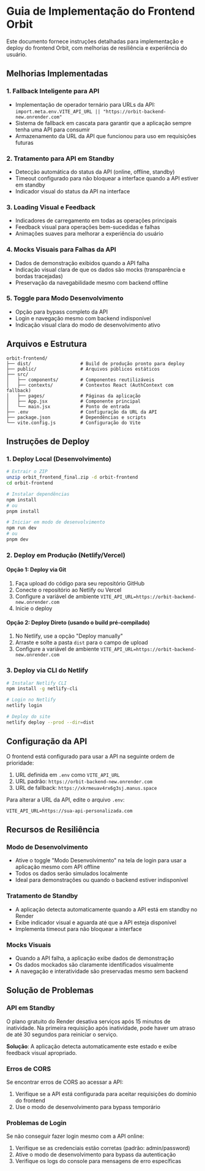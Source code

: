 # Guia de Implementação do Frontend Orbit

Este documento fornece instruções detalhadas para implementação e deploy do frontend Orbit, com melhorias de resiliência e experiência do usuário.

## Melhorias Implementadas

### 1. Fallback Inteligente para API
- Implementação de operador ternário para URLs da API: `import.meta.env.VITE_API_URL || "https://orbit-backend-new.onrender.com"`
- Sistema de fallback em cascata para garantir que a aplicação sempre tenha uma API para consumir
- Armazenamento da URL da API que funcionou para uso em requisições futuras

### 2. Tratamento para API em Standby
- Detecção automática do status da API (online, offline, standby)
- Timeout configurado para não bloquear a interface quando a API estiver em standby
- Indicador visual do status da API na interface

### 3. Loading Visual e Feedback
- Indicadores de carregamento em todas as operações principais
- Feedback visual para operações bem-sucedidas e falhas
- Animações suaves para melhorar a experiência do usuário

### 4. Mocks Visuais para Falhas da API
- Dados de demonstração exibidos quando a API falha
- Indicação visual clara de que os dados são mocks (transparência e bordas tracejadas)
- Preservação da navegabilidade mesmo com backend offline

### 5. Toggle para Modo Desenvolvimento
- Opção para bypass completo da API
- Login e navegação mesmo com backend indisponível
- Indicação visual clara do modo de desenvolvimento ativo

## Arquivos e Estrutura

```
orbit-frontend/
├── dist/                  # Build de produção pronto para deploy
├── public/                # Arquivos públicos estáticos
├── src/
│   ├── components/        # Componentes reutilizáveis
│   ├── contexts/          # Contextos React (AuthContext com fallback)
│   ├── pages/             # Páginas da aplicação
│   ├── App.jsx            # Componente principal
│   └── main.jsx           # Ponto de entrada
├── .env                   # Configuração da URL da API
├── package.json           # Dependências e scripts
└── vite.config.js         # Configuração do Vite
```

## Instruções de Deploy

### 1. Deploy Local (Desenvolvimento)

```bash
# Extrair o ZIP
unzip orbit_frontend_final.zip -d orbit-frontend
cd orbit-frontend

# Instalar dependências
npm install
# ou
pnpm install

# Iniciar em modo de desenvolvimento
npm run dev
# ou
pnpm dev
```

### 2. Deploy em Produção (Netlify/Vercel)

#### Opção 1: Deploy via Git
1. Faça upload do código para seu repositório GitHub
2. Conecte o repositório ao Netlify ou Vercel
3. Configure a variável de ambiente `VITE_API_URL=https://orbit-backend-new.onrender.com`
4. Inicie o deploy

#### Opção 2: Deploy Direto (usando o build pré-compilado)
1. No Netlify, use a opção "Deploy manually"
2. Arraste e solte a pasta `dist` para o campo de upload
3. Configure a variável de ambiente `VITE_API_URL=https://orbit-backend-new.onrender.com`

### 3. Deploy via CLI do Netlify

```bash
# Instalar Netlify CLI
npm install -g netlify-cli

# Login no Netlify
netlify login

# Deploy do site
netlify deploy --prod --dir=dist
```

## Configuração da API

O frontend está configurado para usar a API na seguinte ordem de prioridade:

1. URL definida em `.env` como `VITE_API_URL`
2. URL padrão: `https://orbit-backend-new.onrender.com`
3. URL de fallback: `https://xkrmeuav4rx6g3sj.manus.space`

Para alterar a URL da API, edite o arquivo `.env`:

```
VITE_API_URL=https://sua-api-personalizada.com
```

## Recursos de Resiliência

### Modo de Desenvolvimento
- Ative o toggle "Modo Desenvolvimento" na tela de login para usar a aplicação mesmo com API offline
- Todos os dados serão simulados localmente
- Ideal para demonstrações ou quando o backend estiver indisponível

### Tratamento de Standby
- A aplicação detecta automaticamente quando a API está em standby no Render
- Exibe indicador visual e aguarda até que a API esteja disponível
- Implementa timeout para não bloquear a interface

### Mocks Visuais
- Quando a API falha, a aplicação exibe dados de demonstração
- Os dados mockados são claramente identificados visualmente
- A navegação e interatividade são preservadas mesmo sem backend

## Solução de Problemas

### API em Standby
O plano gratuito do Render desativa serviços após 15 minutos de inatividade. Na primeira requisição após inatividade, pode haver um atraso de até 30 segundos para reiniciar o serviço.

**Solução**: A aplicação detecta automaticamente este estado e exibe feedback visual apropriado.

### Erros de CORS
Se encontrar erros de CORS ao acessar a API:

1. Verifique se a API está configurada para aceitar requisições do domínio do frontend
2. Use o modo de desenvolvimento para bypass temporário

### Problemas de Login
Se não conseguir fazer login mesmo com a API online:

1. Verifique se as credenciais estão corretas (padrão: admin/password)
2. Ative o modo de desenvolvimento para bypass da autenticação
3. Verifique os logs do console para mensagens de erro específicas
